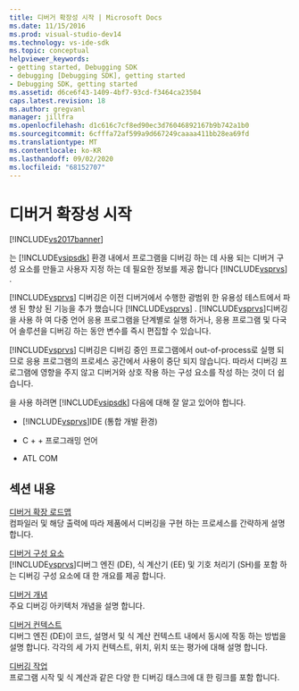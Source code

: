 ```yaml
---
title: 디버거 확장성 시작 | Microsoft Docs
ms.date: 11/15/2016
ms.prod: visual-studio-dev14
ms.technology: vs-ide-sdk
ms.topic: conceptual
helpviewer_keywords:
- getting started, Debugging SDK
- debugging [Debugging SDK], getting started
- Debugging SDK, getting started
ms.assetid: d6ce6f43-1409-4bf7-93cd-f3464ca23504
caps.latest.revision: 18
ms.author: gregvanl
manager: jillfra
ms.openlocfilehash: d1c616c7cf8ed90ec3d76046892167b9b742a1b0
ms.sourcegitcommit: 6cfffa72af599a9d667249caaaa411bb28ea69fd
ms.translationtype: MT
ms.contentlocale: ko-KR
ms.lasthandoff: 09/02/2020
ms.locfileid: "68152707"
---
```

# <a name="getting-started-with-debugger-extensibility"></a>디버거 확장성 시작
[!INCLUDE[vs2017banner](../../includes/vs2017banner.md)]

는 [!INCLUDE[vsipsdk](../../includes/vsipsdk-md.md)] 환경 내에서 프로그램을 디버깅 하는 데 사용 되는 디버거 구성 요소를 만들고 사용자 지정 하는 데 필요한 정보를 제공 합니다 [!INCLUDE[vsprvs](../../includes/vsprvs-md.md)] .  
  
 [!INCLUDE[vsprvs](../../includes/vsprvs-md.md)] 디버깅은 이전 디버거에서 수행한 광범위 한 유용성 테스트에서 파생 된 향상 된 기능을 추가 했습니다 [!INCLUDE[vsprvs](../../includes/vsprvs-md.md)] . [!INCLUDE[vsprvs](../../includes/vsprvs-md.md)]디버깅을 사용 하 여 다중 언어 응용 프로그램을 단계별로 실행 하거나, 응용 프로그램 및 다국어 솔루션을 디버깅 하는 동안 변수를 즉시 편집할 수 있습니다.  
  
 [!INCLUDE[vsprvs](../../includes/vsprvs-md.md)] 디버깅은 디버깅 중인 프로그램에서 out-of-process로 실행 되므로 응용 프로그램의 프로세스 공간에서 사용이 중단 되지 않습니다. 따라서 디버깅 프로그램에 영향을 주지 않고 디버거와 상호 작용 하는 구성 요소를 작성 하는 것이 더 쉽습니다.  
  
 을 사용 하려면 [!INCLUDE[vsipsdk](../../includes/vsipsdk-md.md)] 다음에 대해 잘 알고 있어야 합니다.  
  
- [!INCLUDE[vsprvs](../../includes/vsprvs-md.md)]IDE (통합 개발 환경)  
  
- C + + 프로그래밍 언어  
  
- ATL COM  
  
## <a name="in-this-section"></a>섹션 내용  
 [디버거 확장 로드맵](../../extensibility/debugger/roadmap-for-extending-the-debugger.md)  
 컴파일러 및 해당 출력에 따라 제품에서 디버깅을 구현 하는 프로세스를 간략하게 설명 합니다.  
  
 [디버거 구성 요소](../../extensibility/debugger/debugger-components.md)  
 [!INCLUDE[vsprvs](../../includes/vsprvs-md.md)]디버그 엔진 (DE), 식 계산기 (EE) 및 기호 처리기 (SH)를 포함 하는 디버깅 구성 요소에 대 한 개요를 제공 합니다.  
  
 [디버거 개념](../../extensibility/debugger/debugger-concepts.md)  
 주요 디버깅 아키텍처 개념을 설명 합니다.  
  
 [디버거 컨텍스트](../../extensibility/debugger/debugger-contexts.md)  
 디버그 엔진 (DE)이 코드, 설명서 및 식 계산 컨텍스트 내에서 동시에 작동 하는 방법을 설명 합니다. 각각의 세 가지 컨텍스트, 위치, 위치 또는 평가에 대해 설명 합니다.  
  
 [디버깅 작업](../../extensibility/debugger/debugging-tasks.md)  
 프로그램 시작 및 식 계산과 같은 다양 한 디버깅 태스크에 대 한 링크를 포함 합니다.
